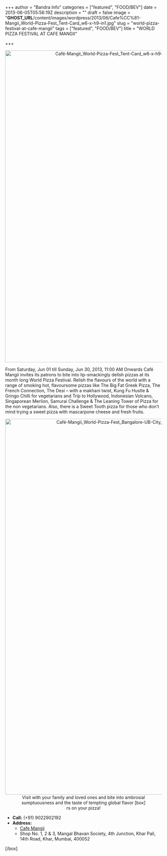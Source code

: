 +++
author = "Bandra Info"
categories = ["featured", "FOOD/BEV"]
date = 2013-06-05T05:56:19Z
description = ""
draft = false
image = "__GHOST_URL__/content/images/wordpress/2013/06/Cafe%CC%81-Mangii_World-Pizza-Fest_Tent-Card_w6-x-h9-in1.jpg"
slug = "world-pizza-festival-at-cafe-mangii"
tags = ["featured", "FOOD/BEV"]
title = "WORLD PIZZA FESTIVAL AT CAFE MANGII"

+++


<div>
<p style="text-align: center;"><a href="https://i0.wp.com/bandra.info/wp-content/uploads/2013/06/Café-Mangii_World-Pizza-Fest_Tent-Card_w6-x-h9-in.jpg?ssl=1"><img loading="lazy" class="aligncenter  wp-image-2844" alt="Café-Mangii_World-Pizza-Fest_Tent-Card_w6-x-h9-in" src="https://i0.wp.com/bandra.info/wp-content/uploads/2013/06/Café-Mangii_World-Pizza-Fest_Tent-Card_w6-x-h9-in.jpg?resize=664%2C1000&#038;ssl=1" width="664" height="1000" srcset="https://i0.wp.com/bandra.info/wp-content/uploads/2013/06/Café-Mangii_World-Pizza-Fest_Tent-Card_w6-x-h9-in.jpg?w=851&amp;ssl=1 851w, https://i0.wp.com/bandra.info/wp-content/uploads/2013/06/Café-Mangii_World-Pizza-Fest_Tent-Card_w6-x-h9-in.jpg?resize=199%2C300&amp;ssl=1 199w, https://i0.wp.com/bandra.info/wp-content/uploads/2013/06/Café-Mangii_World-Pizza-Fest_Tent-Card_w6-x-h9-in.jpg?resize=680%2C1024&amp;ssl=1 680w" sizes="(max-width: 664px) 100vw, 664px" data-recalc-dims="1" /></a></p>
<p>From Saturday, Jun 01 till Sunday, Jun 30, 2013, 11:00 AM Onwards Café Mangii invites its patrons to bite into lip-smackingly delish pizzas at its month long World Pizza Festival. Relish the flavours of the world with a range of smoking hot, flavoursome pizzas like The Big Fat Greek Pizza, The French Connection, The Desi &#8211; with a makhani twist, Kung Fu Hustle &amp; Gringo Chilli for vegetarians and Trip to Hollywood, Indonesian Volcano, Singaporean Merlion, Samurai Challenge &amp; The Leaning Tower of Pizza for the non vegetarians. Also, there is a Sweet Tooth pizza for those who don’t mind trying a sweet pizza with mascarpone cheese and fresh fruits.</p>
<p style="text-align: center;"><a href="https://i1.wp.com/bandra.info/wp-content/uploads/2013/06/Café-Mangii_World-Pizza-Fest_Bangalore-UB-City_Tent-Card_w6-x-h9-in.jpg?ssl=1"><img loading="lazy" class="aligncenter  wp-image-2843" alt="Café-Mangii_World-Pizza-Fest_Bangalore-UB-City_Tent-Card_w6-x-h9-in" src="https://i1.wp.com/bandra.info/wp-content/uploads/2013/06/Café-Mangii_World-Pizza-Fest_Bangalore-UB-City_Tent-Card_w6-x-h9-in.jpg?resize=802%2C1205&#038;ssl=1" width="802" height="1205" srcset="https://i1.wp.com/bandra.info/wp-content/uploads/2013/06/Café-Mangii_World-Pizza-Fest_Bangalore-UB-City_Tent-Card_w6-x-h9-in.jpg?w=1029&amp;ssl=1 1029w, https://i1.wp.com/bandra.info/wp-content/uploads/2013/06/Café-Mangii_World-Pizza-Fest_Bangalore-UB-City_Tent-Card_w6-x-h9-in.jpg?resize=199%2C300&amp;ssl=1 199w, https://i1.wp.com/bandra.info/wp-content/uploads/2013/06/Café-Mangii_World-Pizza-Fest_Bangalore-UB-City_Tent-Card_w6-x-h9-in.jpg?resize=682%2C1024&amp;ssl=1 682w" sizes="(max-width: 802px) 100vw, 802px" data-recalc-dims="1" /></a><br />
Visit with your family and loved ones and bite into ambrosial sumptuousness and the taste of tempting global flavor [box]<br />
rs on your pizza!</p>
<ul>
<li><strong>Call:</strong> (+91) 9022902192</li>
<li><strong>Address:</strong>
<ul>
<li><a href="https://timescity.com/mumbai/khar/italian-restaurant-cafe-mangii/63063/events/">Cafe Mangii</a></li>
<li>Shop No. 1, 2 &amp; 3, Mangal Bhavan Society, 4th Junction, Khar Pali, 14th Road, Khar, Mumbai, 400052</li>
</ul>
</li>
</ul>
<p>[/box]</p>
</div>



